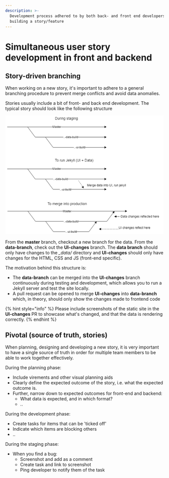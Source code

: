 ```yaml
---
description: >-
  Development process adhered to by both back- and front end developers while
  building a story/feature
---
```


# Simultaneous user story development in front and backend

## Story-driven branching

When working on a new story, it's important to adhere to a general branching procedure to prevent merge conflicts and avoid data anomalies.

Stories usually include a bit of front- and back end development. The typical story should look like the following structure

![](../.gitbook/assets/staticbudgetportal-branch-workflow%20%281%29.png)

From the **master** branch, checkout a new branch for the data. From the **data-branch**, check out the **UI-changes** branch. The **data branch** should only have changes to the _\_data/_ directory and **UI-changes** should only have changes for the HTML, CSS and JS \(front-end specific\).

The motivation behind this structure is:

* The **data-branch** can be merged into the **UI-changes** branch continuously during testing and development, which allows you to run a Jekyll server and test the site locally.
* A pull request can be opened to merge **UI-changes** into **data-branch** which, in theory, should only show the changes made to frontend code

{% hint style="info" %}
Please include screenshots of the static site in the **UI-changes** PR to showcase what's changed, and that the data is rendering correctly.
{% endhint %}



## Pivotal \(source of truth, stories\)

When planning, designing and developing a new story, it is very important to have a single source of truth in order for multiple team members to be able to work together effectively.

During the planning phase:

* Include virements and other visual planning aids
* Clearly define the expected outcome of the story, i.e. what the expected outcome is.
* Further, narrow down to expected outcomes for front-end and backend:
  * What data is expected, and in which format?
  * ..

During the development phase:

* Create tasks for items that can be 'ticked off' 
* Indicate which items are blocking others
* ..

During the staging phase:

* When you find a bug:
  * Screenshot and add as a comment
  * Create task and link to screenshot
  * Ping developer to notify them of the task

